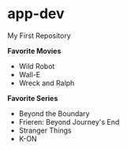 # app-dev
My First Repository

**Favorite Movies**
- Wild Robot
- Wall-E
- Wreck and Ralph

**Favorite Series**
- Beyond the Boundary
- Frieren: Beyond Journey's End
- Stranger Things
- K-ON
